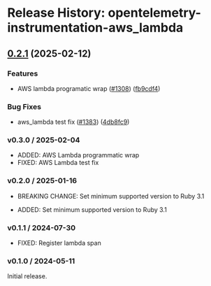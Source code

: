 # Release History: opentelemetry-instrumentation-aws_lambda

## [0.2.1](https://github.com/open-telemetry/opentelemetry-ruby-contrib/compare/opentelemetry-instrumentation-aws_lambda/v0.2.0...opentelemetry-instrumentation-aws_lambda/v0.2.1) (2025-02-12)


### Features

* AWS lambda programatic wrap ([#1308](https://github.com/open-telemetry/opentelemetry-ruby-contrib/issues/1308)) ([fb9cdf4](https://github.com/open-telemetry/opentelemetry-ruby-contrib/commit/fb9cdf42d6f14736b630a974d0fab878a4f66145))


### Bug Fixes

* aws_lambda test fix ([#1383](https://github.com/open-telemetry/opentelemetry-ruby-contrib/issues/1383)) ([4db8fc9](https://github.com/open-telemetry/opentelemetry-ruby-contrib/commit/4db8fc9bbd9bd267ef7fba3490b956604e0aa543))

### v0.3.0 / 2025-02-04

* ADDED: AWS Lambda programmatic wrap
* FIXED: AWS Lambda test fix

### v0.2.0 / 2025-01-16

* BREAKING CHANGE: Set minimum supported version to Ruby 3.1

* ADDED: Set minimum supported version to Ruby 3.1

### v0.1.1 / 2024-07-30

* FIXED: Register lambda span

### v0.1.0 / 2024-05-11

Initial release.
